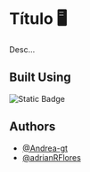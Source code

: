 # Título 🖥️
Desc...


## Built Using 
![Static Badge](https://img.shields.io/badge/%20-brightgreen?style=flat&logo=jupyter&logoColor=violet&label=Jupyter&color=violet)

## Authors
- [@Andrea-gt](https://github.com/Andrea-gt)
- [@adrianRFlores](https://github.com/adrianRFlores)
